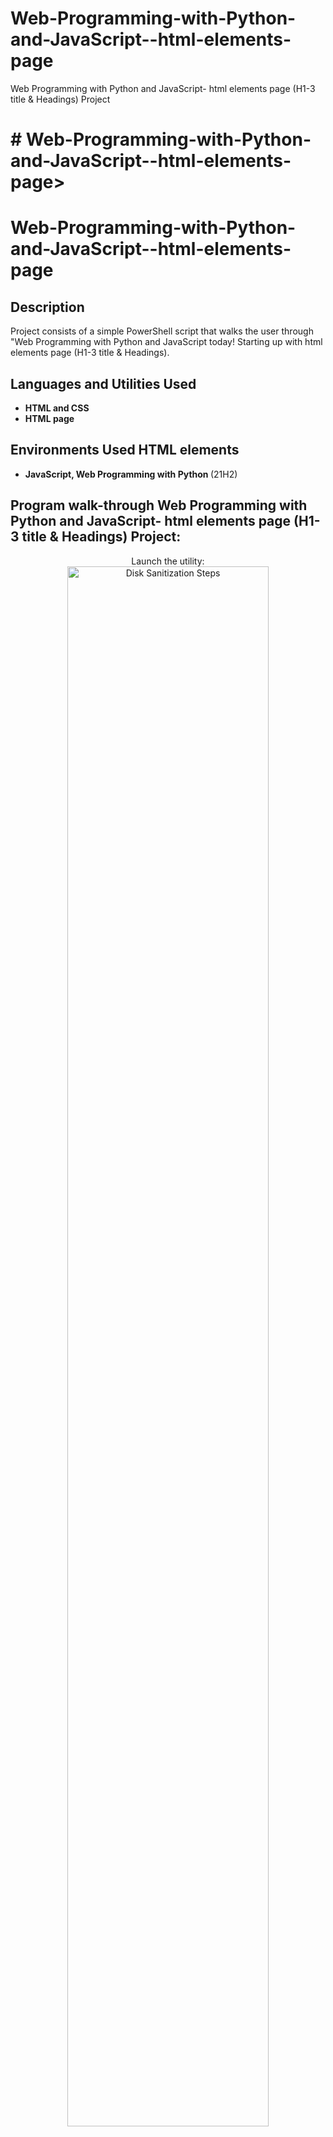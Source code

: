 # Web-Programming-with-Python-and-JavaScript--html-elements-page

Web Programming with Python and JavaScript- html elements page (H1-3 title &amp; Headings) Project

<h1># Web-Programming-with-Python-and-JavaScript--html-elements-page>

 # Web-Programming-with-Python-and-JavaScript--html-elements-page

<h2>Description</h2>
Project consists of a simple PowerShell script that walks the user through "Web Programming with Python and JavaScript today! Starting up with html elements page (H1-3 title & Headings).
<br />


<h2>Languages and Utilities Used</h2>

- <b> HTML and CSS</b> 
- <b> HTML page</b>

<h2>Environments Used HTML elements </h2>

- <b> JavaScript, Web Programming with Python  </b> (21H2)

<h2>Program walk-through Web Programming with Python and JavaScript- html elements page (H1-3 title & Headings) Project:</h2>

<p align="center">
Launch the utility: <br/>
<img src="https://i.imgur.com/62TgaWL.png" height="80%" width="80%" alt="Disk Sanitization Steps"/>
<br />
<br />
Select the disk:  <br/>
<img src="https://i.imgur.com/tcTyMUE.png" height="80%" width="80%" alt="Disk Sanitization Steps"/>
<br />
<br />
Enter the number of passes: <br/>
<img src="https://i.imgur.com/nCIbXbg.png" height="80%" width="80%" alt="Disk Sanitization Steps"/>
<br />
<br />
Confirm your selection:  <br/>
<img src="https://i.imgur.com/cdFHBiU.png" height="80%" width="80%" alt="Disk Sanitization Steps"/>
<br />
<br />
Wait for process to complete (may take some time):  <br/>
<img src="https://i.imgur.com/JL945Ga.png" height="80%" width="80%" alt="Disk Sanitization Steps"/>
<br />
<br />
Sanitization complete:  <br/>
<img src="https://i.imgur.com/K71yaM2.png" height="80%" width="80%" alt="Disk Sanitization Steps"/>
<br />
<br />
Observe the wiped disk:  <br/>
<img src="https://i.imgur.com/AeZkvFQ.png" height="80%" width="80%" alt="Disk Sanitization Steps"/>
</p>

<!--
 ```diff
- text in red
+ text in green
! text in orange
# text in gray
@@ text in purple (and bold)@@
```
--!>
